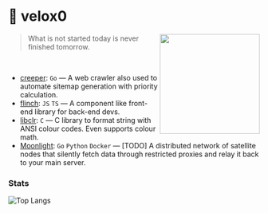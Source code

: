# 🥏 velox0

<img width="200px" src="https://cataas.com/cat" align="right">

> What is not started today is never finished tomorrow.

<br />

- [creeper](https://www.github.com/velox0/creeper): `Go` — A web crawler also used to automate sitemap generation with priority calculation.
- [flinch](https://www.github.com/velox0/flinch): `JS` `TS` — A component like front-end library for back-end devs.
- [libclr](https://www.github.com/velox0/libclr): `C` — C library to format string with ANSI colour codes. Even supports colour math.
- [Moonlight](https://www.github.com/velox0/Moonlight-server): `Go` `Python` `Docker` — [TODO] A distributed network of satellite nodes that silently fetch data through restricted proxies and relay it back to your main server.

### Stats

![Top Langs](https://github-readme-stats.vercel.app/api/top-langs/?username=Velox0&layout=compact&theme=radical)

